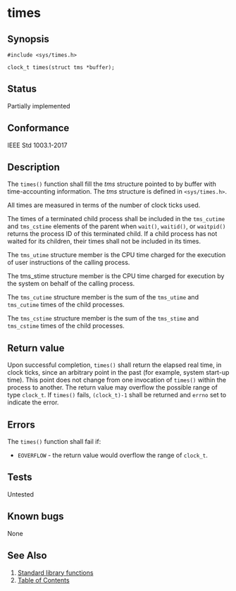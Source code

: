 # times

## Synopsis

`#include <sys/times.h>`

`clock_t times(struct tms *buffer);`

## Status

Partially implemented

## Conformance

IEEE Std 1003.1-2017

## Description

The `times()` function shall fill the _tms_ structure pointed to by buffer with time-accounting information. The _tms_
structure is defined in `<sys/times.h>`.

All times are measured in terms of the number of clock ticks used.

The times of a terminated child process shall be included in the `tms_cutime` and `tms_cstime` elements of the parent
when `wait()`, `waitid()`, or `waitpid()` returns the process ID of this terminated child. If a child process has not
waited for its children, their times shall not be included in its times.

The `tms_utime` structure member is the CPU time charged for the execution of user instructions of the calling process.

The tms_stime structure member is the CPU time charged for execution by the system on behalf of the calling process.

The `tms_cutime` structure member is the sum of the `tms_utime` and `tms_cutime` times of the child processes.

The `tms_cstime` structure member is the sum of the `tms_stime` and `tms_cstime` times of the child processes.

## Return value

Upon successful completion, `times()` shall return the elapsed real time, in clock ticks, since an arbitrary point in
the past (for example, system start-up time). This point does not change from one invocation of `times()` within
the process to another. The return value may overflow the possible range of type `clock_t`. If `times()` fails,
`(clock_t)-1` shall be returned and `errno` set to indicate the error.

## Errors

The `times()` function shall fail if:

* `EOVERFLOW` - the return value would overflow the range of `clock_t`.

## Tests

Untested

## Known bugs

None

## See Also

1. [Standard library functions](../../functions.md)
2. [Table of Contents](../../../../README.md)
